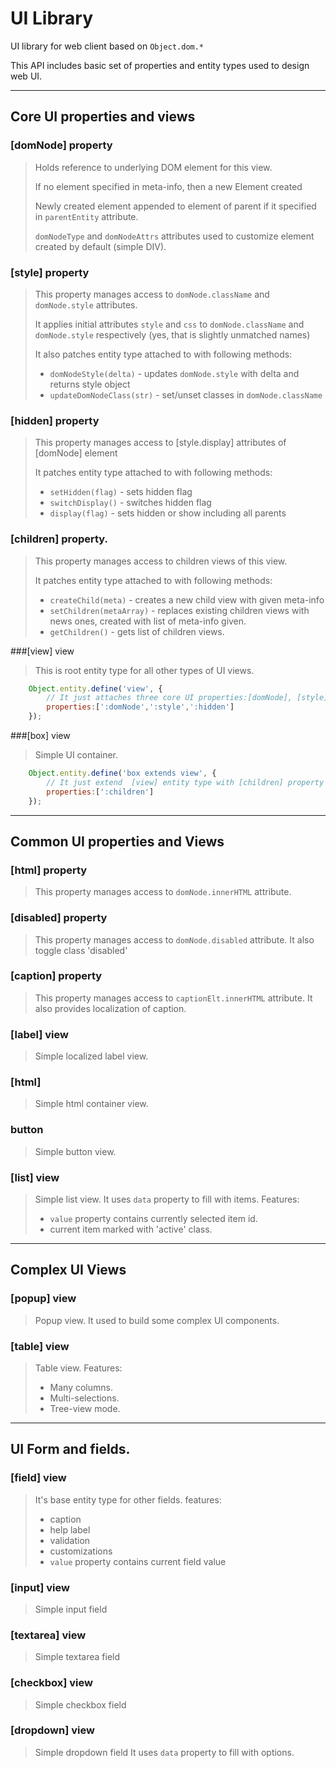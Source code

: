 UI Library
==========

UI library for web client based on `Object.dom.*` 

This API includes basic set of properties and entity types used to design web UI.

***
Core UI properties and views
-------------

### [domNode] property

> Holds reference to underlying DOM element for this view.
>
> If no element specified in meta-info, then a new Element created 
>
> Newly created element appended to element of parent if it specified in `parentEntity` attribute.
>
> `domNodeType` and `domNodeAttrs` attributes used to customize element created by default (simple DIV).

### [style] property
> This property manages access to `domNode.className` and `domNode.style` attributes.
>
> It applies initial attributes `style` and `css` to `domNode.className` and `domNode.style` respectively (yes, that is slightly unmatched names)
>
> It also patches entity type attached to with following methods:
>
> + `domNodeStyle(delta)` - updates `domNode.style` with delta and returns style object
> + `updateDomNodeClass(str)` - set/unset classes in `domNode.className`
>

    
### [hidden] property
> This property manages access to [style.display] attributes of [domNode] element
>
> It patches entity type attached to with following methods:
>
> + `setHidden(flag)` - sets hidden flag
> + `switchDisplay()` - switches hidden flag
> + `display(flag)` - sets hidden or show including all parents
    
### [children] property.

> This property manages access to children views of this view.
>
> It patches entity type attached to with following methods:
>
> + `createChild(meta)` - creates a new child view with given meta-info
> + `setChildren(metaArray)` - replaces existing children views with news ones, created with list of meta-info given.
> + `getChildren()` - gets list of children views.

###[view] view

> This is root entity type for all other types of UI views.

```javascript
    Object.entity.define('view', {
        // It just attaches three core UI properties:[domNode], [style] and [hidden]:
        properties:[':domNode',':style',':hidden']
    });
```

###[box] view
> Simple UI container.

```javascript
    Object.entity.define('box extends view', {
        // It just extend  [view] entity type with [children] property
        properties:[':children']
    });
```

***
Common UI properties and Views
-------------

### [html] property
> This property manages access to `domNode.innerHTML` attribute.

### [disabled] property
> This property manages access to `domNode.disabled` attribute.
> It also toggle class 'disabled'

### [caption] property
> This property manages access to `captionElt.innerHTML` attribute.
> It also provides localization of caption.

### [label] view
> Simple localized label view.

### [html]
> Simple html container view.

### button
> Simple button view.

### [list] view
> Simple list view.
> It uses `data` property to fill with items.
> Features:
> + `value` property contains currently selected item id.
> + current item marked with 'active' class.

***
Complex UI Views
-------------

### [popup] view
> Popup view.
> It used to build some complex UI components.

### [table] view
> Table view.
> Features:
>
>+ Many columns.
>+ Multi-selections.
>+ Tree-view mode.

***
UI Form and fields.
-------------

### [field] view
> It's base entity type for other fields.
> features:
>
> + caption
> + help label
> + validation
> + customizations
> + `value` property contains current field value

### [input] view
> Simple input field

### [textarea] view
> Simple textarea field

### [checkbox] view
> Simple checkbox field

### [dropdown] view
> Simple dropdown field
> It uses `data` property to fill with options.

